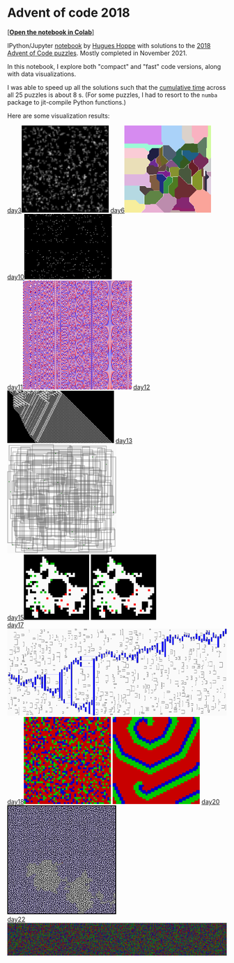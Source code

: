 <a name="top"></a>
# Advent of code 2018

[[**Open the notebook in Colab**]](https://colab.research.google.com/github/hhoppe/advent_of_code/blob/main/2018/advent_of_code_2018.ipynb)

IPython/Jupyter [notebook](https://github.com/hhoppe/advent_of_code/blob/main/2018/advent_of_code_2018.ipynb) by [Hugues Hoppe](http://hhoppe.com/) with solutions to the [2018 Advent of Code puzzles](https://adventofcode.com/2018).
Mostly completed in November 2021.

In this notebook, I explore both "compact" and "fast" code versions, along with data visualizations.

I was able to speed up all the solutions such that the [cumulative time](#timings) across all 25 puzzles is about 8 s.
(For some puzzles, I had to resort to the `numba` package to jit-compile Python functions.)

Here are some visualization results:

<a href="#day3">day3</a><img src="https://github.com/hhoppe/advent_of_code/raw/main/2018/results/day03.gif" height="200">
<a href="#day6">day6</a><img src="https://github.com/hhoppe/advent_of_code/raw/main/2018/results/day06.gif" height="200">
<a href="#day10">day10</a><img src="https://github.com/hhoppe/advent_of_code/raw/main/2018/results/day10.gif" height="150">
<br/>
<a href="#day11">day11</a><img src="https://github.com/hhoppe/advent_of_code/raw/main/2018/results/day11.gif" height="250">
<a href="#day12">day12</a><img src="https://github.com/hhoppe/advent_of_code/raw/main/2018/results/day12.png" height="120">
<a href="#day13">day13</a><img src="https://github.com/hhoppe/advent_of_code/raw/main/2018/results/day13.gif" height="250">
<br/>
<a href="#day15">day15</a><img src="https://github.com/hhoppe/advent_of_code/raw/main/2018/results/day15a.gif" height="150">
<img src="https://github.com/hhoppe/advent_of_code/raw/main/2018/results/day15b.gif" height="150">
<br/>
<a href="#day17">day17</a><img src="https://github.com/hhoppe/advent_of_code/raw/main/2018/results/day17.png" height="200">
<br/>
<a href="#day18">day18</a><img src="https://github.com/hhoppe/advent_of_code/raw/main/2018/results/day18a.gif" height="200">
<img src="https://github.com/hhoppe/advent_of_code/raw/main/2018/results/day18b.gif" height="200">
<a href="#day20">day20</a><img src="https://github.com/hhoppe/advent_of_code/raw/main/2018/results/day20.png" height="250">
<br/>
<a href="#day22">day22</a><img src="https://github.com/hhoppe/advent_of_code/raw/main/2018/results/day22.gif" height="75">
